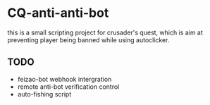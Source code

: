 # CQ-anti-anti-bot
this is a small scripting project for crusader's quest, which is aim at preventing player being banned while using autoclicker.
## TODO
* feizao-bot webhook intergration
* remote anti-bot verification control
* auto-fishing script